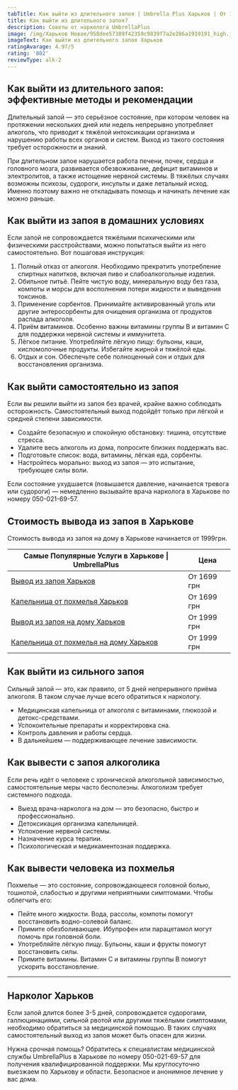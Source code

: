 ```yaml
---
tabTitle: Как выйти из длительного запоя | Umbrella Plus Харьков | От 1999 грн
title: Как выйти из длительного запоя?
description: Советы от нарколога UmbrellaPlus
image: /img/Харьков Новое/958dee57389f42359c9839f7a2e286a1919191_high.jpg
imageText: Как выйти из длительного запоя Харьков
ratingAvarage: 4.97/5
rating: '802'
reviewType: alk-2
---
```


## Как выйти из длительного запоя: эффективные методы и рекомендации

Длительный запой — это серьёзное состояние, при котором человек на протяжении нескольких дней или недель непрерывно употребляет алкоголь, что приводит к тяжёлой интоксикации организма и нарушению работы всех органов и систем. Выход из такого состояния требует осторожности и знаний.

При длительном запое нарушается работа печени, почек, сердца и головного мозга, развивается обезвоживание, дефицит витаминов и электролитов, а также истощение нервной системы. В тяжёлых случаях возможны психозы, судороги, инсульты и даже летальный исход. Именно поэтому важно не откладывать помощь и начинать лечение как можно раньше.

## Как выйти из запоя в домашних условиях

Если запой не сопровождается тяжёлыми психическими или физическими расстройствами, можно попытаться выйти из него самостоятельно. Вот пошаговая инструкция:

1. Полный отказ от алкоголя. Необходимо прекратить употребление спиртных напитков, включая пиво и слабоалкогольные изделия.
2. Обильное питьё. Пейте чистую воду, минеральную воду без газа, компоты и морсы для восполнения потери жидкости и выведения токсинов.
3. Применение сорбентов. Принимайте активированный уголь или другие энтеросорбенты для очищения организма от продуктов распада алкоголя.
4. Приём витаминов. Особенно важны витамины группы B и витамин C для поддержки нервной системы и иммунитета.
5. Лёгкое питание. Употребляйте лёгкую пищу: бульоны, каши, кисломолочные продукты. Избегайте жирной и тяжёлой еды.
6. Отдых и сон. Обеспечьте себе полноценный сон и отдых для восстановления организма.

## Как выйти самостоятельно из запоя

Если вы решили выйти из запоя без врачей, крайне важно соблюдать осторожность. Самостоятельный выход подойдёт только при лёгкой и средней степени зависимости.

* Создайте безопасную и спокойную обстановку: тишина, отсутствие стресса.
* Удалите весь алкоголь из дома, попросите близких поддержать вас.
* Подготовьте список: вода, витамины, лёгкая еда, сорбенты.
* Настройтесь морально: выход из запоя — это испытание, требующее силы воли.

Если состояние ухудшается (повышается давление, начинается тревога или судороги) — немедленно вызывайте врача нарколога в Харькове по номеру 050-021-69-57.

## Стоимость вывода из запоя в Харькове

Стоимость вывода из запоя на дому в Харькове начинается от 1999грн.

| Самые Популярные Услуги в Харькове \| UmbrellaPlus                                                                    | Цена        |
| --------------------------------------------------------------------------------------------------------------------- | ----------- |
| [Вывод из запоя Харьков](https://umbrella-plus.com.ua/kharkiv/vivod-iz-zapoia-kharkiv/)                               | От 1699 грн |
| [Капельница от похмелья Харьков](https://umbrella-plus.com.ua/kharkiv/kapelnica_ot_alkogola_kharkiv/)                 | От 1699 грн |
| [Вывод из запоя на дому Харьков](https://umbrella-plus.com.ua/kharkiv/vivod-iz-zapoia-na-domy-kharkiv/)               | От 1999 грн |
| [Капельница от похмелья на дому Харьков](https://umbrella-plus.com.ua/kharkiv/kapelnica_ot_alkogola_na_domy_kharkiv/) | От 1999 грн |

## Как выйти из сильного запоя

Сильный запой — это, как правило, от 5 дней непрерывного приёма алкоголя. В таком случае лучше всего обратиться к наркологу.

* Медицинская капельница от алкоголя с витаминами, глюкозой и детокс-средствами.
* Успокоительные препараты и корректировка сна.
* Контроль давления и работы сердца.
* В дальнейшем — поддерживающее лечение зависимости.

## Как вывести с запоя алкоголика

Если речь идёт о человеке с хронической алкогольной зависимостью, самостоятельные меры часто бесполезны. Алкоголизм требует системного подхода.

* Выезд врача-нарколога на дом — это безопасно, быстро и профессионально.
* Детоксикация организма капельницей.
* Успокоение нервной системы.
* Назначение курса терапии.
* Психологическая и медикаментозная поддержка.

## Как вывести человека из похмелья

Похмелье — это состояние, сопровождающееся головной болью, тошнотой, слабостью и другими неприятными симптомами. Чтобы облегчить его:

* Пейте много жидкости. Вода, рассолы, компоты помогут восстановить водно-солевой баланс.
* Примите обезболивающее. Ибупрофен или парацетамол могут помочь при головной боли.
* Употребляйте лёгкую пищу. Бульоны, каши и фрукты помогут восстановить силы.
* Примите витамины. Витамин C и витамины группы B помогут ускорить восстановление.

***

## Нарколог Харьков

Если запой длится более 3-5 дней, сопровождается судорогами, галлюцинациями, сильной рвотой или другими тяжёлыми симптомами, необходимо обратиться за медицинской помощью. В таких случаях самостоятельный выход из запоя может быть опасен для жизни.

Нужна срочная помощь? Обратитесь к специалистам медицинской службы UmbrellaPlus в Харькове по номеру 050-021-69-57 для получения квалифицированной поддержки. Мы круглосуточно выезжаем по Харькову и области. Безопасное и анонимное лечение у вас дома.
